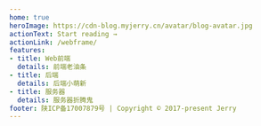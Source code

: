 ```yaml
---
home: true
heroImage: https://cdn-blog.myjerry.cn/avatar/blog-avatar.jpg
actionText: Start reading →
actionLink: /webframe/
features:
- title: Web前端
  details: 前端老油条
- title: 后端
  details: 后端小萌新
- title: 服务器
  details: 服务器折腾鬼
footer: 陕ICP备17007879号 | Copyright © 2017-present Jerry
---
```


